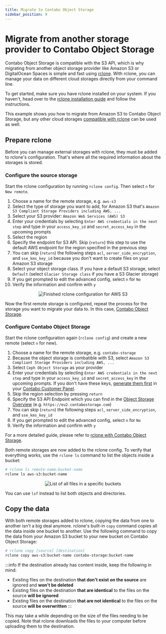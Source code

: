 ```yaml
---
title: Migrate to Contabo Object Storage
sidebar_position: 9
---
```


# Migrate from another storage provider to Contabo Object Storage

Contabo Object Storage is compatible with the S3 API, which is why migrating from another object storage provider like Amazon S3 or DigitalOcean Spaces is simple and fast using [rclone](https://rclone.org/). With rclone, you can manage your data on different cloud storages directly from your command line.

To get started, make sure you have rclone installed on your system. If you haven't, head over to the [rclone installation guide](https://rclone.org/downloads/) and follow the instructions.

This example shows you how to migrate from Amazon S3 to Contabo Object Storage, but any other cloud storages [compatible with rclone](https://rclone.org/overview/) can be used as well.

## Prepare rclone

Before you can manage external storages with rclone, they must be added to rclone's configuration. That's where all the required information about the storages is stored.

### Configure the source storage

Start the rclone configuration by running `rclone config`. Then select `n` for `New remote`.

1. Choose a name for the remote storage, e.g. `aws-s3`
1. Select the type of storage you want to add, for Amazon S3 that's `Amazon S3 Compliant Storage Providers including AWS, ...`
1. Select your S3 provider: `Amazon Web Services (AWS) S3`
1. Enter your credentials by selecting `Enter AWS credentials in the next step` and type in your `access_key_id` and `secret_access_key` in the upcoming prompts
1. Select the region
1. Specify the endpoint for S3 API. Skip (`return`) this step to use the default AWS endpoint for the region specified in the previous step
1. You can skip (`return`) the following steps `acl`, `server_side_encryption`, and `sse_kms_key_id` because you don't want to create files on your Amazon S3 storage
1. Select your object storage class. If you have a default S3 storage, select `Default` (select `Glacier Storage class` if you have a S3 Glacier storage)
1. If you get prompted to edit the advanced config, select `n` for `No`
1. Verify the information and confirm with `y`

<p align="center">
<img src="/img/products/object-storage/howto/migrate-to-contabo-object-storage/aws-configuration.png?raw=true" alt="Finished rclone configuration for AWS S3"/>
</p>

Now the first remote storage is configured, repeat the process for the storage you want to migrate your data to. In this case, [Contabo Object Storage](https://contabo.com/en/object-storage/).

### Configure Contabo Object Storage

Start the rclone configuration again (`rclone config`) and create a new remote (select `n` for new).

1. Choose a name for the remote storage, e.g. `contabo-storage`
1. Because the object storage is combatible with S3, select `Amazon S3 Compliant Storage Providers including AWS, ...`
1. Select `Ceph Object Storage` as your provider
1. Enter your credentials by selecting `Enter AWS credentials in the next step` and type in your `access_key_id` and `secret_access_key` in the upcoming prompts. If you don't have these keys, [generate them first](/docs/Object-Storage/HowTo/access_secret_key/) in your [Contabo Customer Panel](https://my.contabo.com/object_storage).
1. Skip the region selection by pressing `return`
1. Specify the S3 API Endpoint which you can find in the [Object Storage Overview](https://new.contabo.com/storage/object-storage/buckets) (e.g. `https://eu2.contabostorage.com`)
1. You can skip (`return`) the following steps `acl`, `server_side_encryption`, and `sse_kms_key_id`
1. If you get prompted to edit the advanced config, select `n` for `No`
1. Verify the information and confirm with `y`

For a more detailed guide, please refer to [rclone with Contabo Object Storage](/docs/Object-Storage/Tools/rclone).

Both remote storages are now added to the rclone config. To verify that everything works, use the `rclone ls` command to list the objects inside a bucket:

```bash
# rclone ls remote-name:bucket-name
rclone ls aws-s3:bucket-name
```

<p align="center">
<img src="/img/products/object-storage/howto/migrate-to-contabo-object-storage/file-list.png?raw=true" alt="List of all files in a specific buckets"/>
</p>

You can use `lsf` instead to list both objects and directories.

## Copy the data

With both remote storages added to rclone, copying the data from one to another isn't a big deal anymore. rclone's built-in `copy` command copies all the data inside one bucket to another. Use the following command to copy the data from your Amazon S3 bucket to your new bucket on Contabo Object Storage:

```bash
# rclone copy [source] [destination]
rclone copy aws-s3:bucket-name contabo-storage:bucket-name
```

:::info
If the destination already has content inside, keep the following in mind:

-   Existing files on the destination **that don't exist on the source** are ignored and **won't be deleted**
-   Existing files on the destination **that are identical** to the files on the source **will be ignored**
-   Existing files on the destination **that are not identical** to the files on the source **will be overwritten**
    :::

This may take a while depending on the size of the files needing to be copied. Note that rclone downloads the files to your computer before uploading them to the destination.

